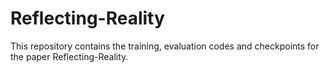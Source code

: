 # Reflecting-Reality
This repository contains the training, evaluation codes and checkpoints for the paper Reflecting-Reality.

